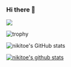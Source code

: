 ### Hi there 👋
<a href="https://www.linkedin.com/in/%EC%A7%80%EC%9A%A9-%EC%8B%AC-17a606223/" target="_blank"><img src="https://img.shields.io/badge/LinkedIn-blue?style=flat-square&logo=Linkedin&logoColor=white"/></a>

![trophy](https://github-profile-trophy.vercel.app/?username=nikitoe)

![nikitoe's GitHub stats](https://github-readme-stats.vercel.app/api?username=nikitoe&show_icons=true&theme=default)

[![nikitoe's github stats](https://github-readme-stats.vercel.app/api/top-langs/?username=nikitoe&show_icons=true&hide_border=true&title_color=004386&icon_color=004386&layout=compact)](https://github.com/nikitoe)

<!--
**nikitoe/nikitoe** is a ✨ _special_ ✨ repository because its `README.md` (this file) appears on your GitHub profile.

Here are some ideas to get you started:

- 🔭 I’m currently working on ...
- 🌱 I’m currently learning ...
- 👯 I’m looking to collaborate on ...
- 🤔 I’m looking for help with ...
- 💬 Ask me about ...
- 📫 How to reach me: ...
- 😄 Pronouns: ...
- ⚡ Fun fact: ...
-->
